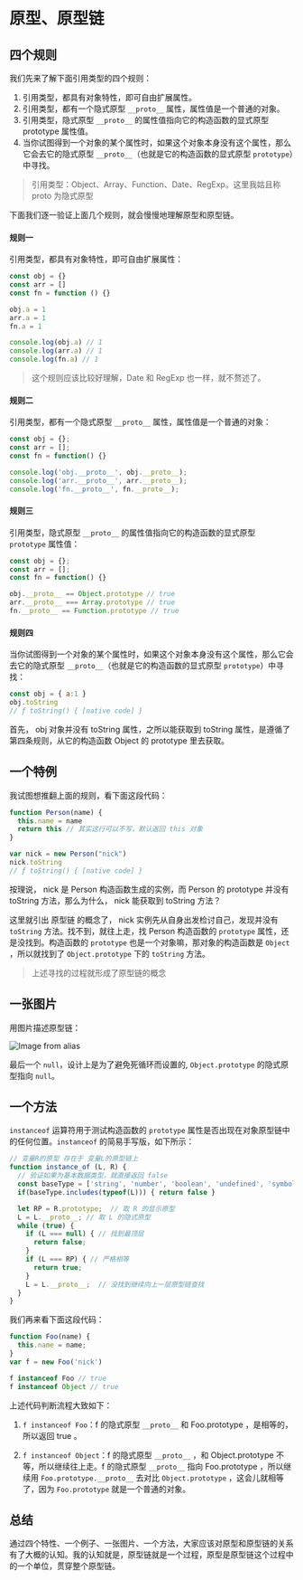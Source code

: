# 原型、原型链

## 四个规则
我们先来了解下面引用类型的四个规则：
1. 引用类型，都具有对象特性，即可自由扩展属性。
2. 引用类型，都有一个隐式原型 `__proto__` 属性，属性值是一个普通的对象。
3. 引用类型，隐式原型 `__proto__` 的属性值指向它的构造函数的显式原型 prototype 属性值。
4. 当你试图得到一个对象的某个属性时，如果这个对象本身没有这个属性，那么它会去它的隐式原型 `__proto__`（也就是它的构造函数的显式原型 `prototype`）中寻找。

> 引用类型：Object、Array、Function、Date、RegExp。这里我姑且称 proto 为隐式原型

下面我们逐一验证上面几个规则，就会慢慢地理解原型和原型链。

#### 规则一
引用类型，都具有对象特性，即可自由扩展属性：
```js
const obj = {}
const arr = []
const fn = function () {}

obj.a = 1
arr.a = 1
fn.a = 1

console.log(obj.a) // 1
console.log(arr.a) // 1
console.log(fn.a) // 1
```
> 这个规则应该比较好理解，Date 和 RegExp 也一样，就不赘述了。

#### 规则二
引用类型，都有一个隐式原型 `__proto__` 属性，属性值是一个普通的对象：
```js
const obj = {};
const arr = [];
const fn = function() {}

console.log('obj.__proto__', obj.__proto__);
console.log('arr.__proto__', arr.__proto__);
console.log('fn.__proto__', fn.__proto__);
```

#### 规则三
引用类型，隐式原型 `__proto__` 的属性值指向它的构造函数的显式原型 `prototype` 属性值：
```js
const obj = {};
const arr = [];
const fn = function() {}

obj.__proto__ == Object.prototype // true
arr.__proto__ === Array.prototype // true
fn.__proto__ == Function.prototype // true
```

#### 规则四
当你试图得到一个对象的某个属性时，如果这个对象本身没有这个属性，那么它会去它的隐式原型 `__proto__`（也就是它的构造函数的显式原型 `prototype`）中寻找：
```js
const obj = { a:1 }
obj.toString
// ƒ toString() { [native code] }
```
首先， obj 对象并没有 toString 属性，之所以能获取到 toString 属性，是遵循了第四条规则，从它的构造函数 Object 的 prototype 里去获取。

## 一个特例
我试图想推翻上面的规则，看下面这段代码：
```js
function Person(name) {
  this.name = name
  return this // 其实这行可以不写，默认返回 this 对象
}

var nick = new Person("nick")
nick.toString
// ƒ toString() { [native code] }
```
按理说， nick 是 Person 构造函数生成的实例，而 Person 的 prototype 并没有 toString 方法，那么为什么， nick 能获取到 toString 方法？

这里就引出 原型链 的概念了， nick 实例先从自身出发检讨自己，发现并没有 `toString` 方法。找不到，就往上走，找 Person 构造函数的 `prototype` 属性，还是没找到。构造函数的 `prototype` 也是一个对象嘛，那对象的构造函数是 `Object` ，所以就找到了 `Object.prototype` 下的 `toString` 方法。

> 上述寻找的过程就形成了原型链的概念


## 一张图片
用图片描述原型链：

![Image from alias](~@assets/img/640.png)

最后一个 `null`，设计上是为了避免死循环而设置的, `Object.prototype` 的隐式原型指向 `null`。


## 一个方法
`instanceof` 运算符用于测试构造函数的 `prototype` 属性是否出现在对象原型链中的任何位置。`instanceof` 的简易手写版，如下所示：


```js
// 变量R的原型 存在于 变量L的原型链上
function instance_of (L, R) {    
  // 验证如果为基本数据类型，就直接返回 false
  const baseType = ['string', 'number', 'boolean', 'undefined', 'symbol']
  if(baseType.includes(typeof(L))) { return false }

  let RP = R.prototype;  // 取 R 的显示原型
  L = L.__proto__; // 取 L 的隐式原型
  while (true) {
    if (L === null) { // 找到最顶层
      return false;
    }
    if (L === RP) { // 严格相等
      return true;
    }
    L = L.__proto__;  // 没找到继续向上一层原型链查找
  }
}
```
我们再来看下面这段代码：
```js
function Foo(name) {
  this.name = name;
}
var f = new Foo('nick')

f instanceof Foo // true
f instanceof Object // true
```
上述代码判断流程大致如下：

1. `f instanceof Foo`：f 的隐式原型 `__proto__` 和 Foo.prototype ，是相等的，所以返回 true 。

2. `f instanceof Object`：f 的隐式原型 `__proto__` ，和 Object.prototype 不等，所以继续往上走。f 的隐式原型 `__proto__` 指向 Foo.prototype ，所以继续用 `Foo.prototype.__proto__` 去对比 `Object.prototype` ，这会儿就相等了，因为 `Foo.prototype` 就是一个普通的对象。

## 总结
通过四个特性、一个例子、一张图片、一个方法，大家应该对原型和原型链的关系有了大概的认知。我的认知就是，原型链就是一个过程，原型是原型链这个过程中的一个单位，贯穿整个原型链。